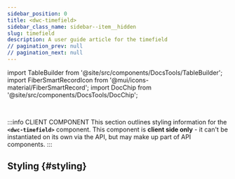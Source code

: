 ```yaml
---
sidebar_position: 0
title: <dwc-timefield>
sidebar_class_name: sidebar--item__hidden
slug: timefield
description: A user guide article for the timefield
// pagination_prev: null
// pagination_next: null
---
```


import TableBuilder from '@site/src/components/DocsTools/TableBuilder';
import FiberSmartRecordIcon from '@mui/icons-material/FiberSmartRecord';
import DocChip from '@site/src/components/DocsTools/DocChip';

<DocChip chip='shadow' />

<br />

:::info CLIENT COMPONENT
This section outlines styling information for the **`<dwc-timefield>`** component. This component is **client side only** - it can't be instantiated on its own via the API, but may make up part of API components.
:::

## Styling {#styling}

<TableBuilder name="dwc-timefield" clientComponent />

